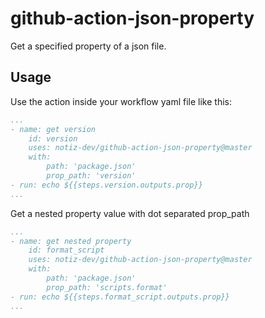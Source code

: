 # github-action-json-property

Get a specified property of a json file.

## Usage

Use the action inside your workflow yaml file like this:

```yaml
...
- name: get version
    id: version
    uses: notiz-dev/github-action-json-property@master
    with: 
        path: 'package.json'
        prop_path: 'version'
- run: echo ${{steps.version.outputs.prop}} 
...

```


Get a nested property value with dot separated prop_path 

```yaml
...
- name: get nested property
    id: format_script
    uses: notiz-dev/github-action-json-property@master
    with: 
        path: 'package.json'
        prop_path: 'scripts.format'
- run: echo ${{steps.format_script.outputs.prop}} 
...

```
